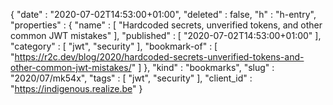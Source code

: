 {
  "date" : "2020-07-02T14:53:00+01:00",
  "deleted" : false,
  "h" : "h-entry",
  "properties" : {
    "name" : [ "Hardcoded secrets, unverified tokens, and other common JWT mistakes" ],
    "published" : [ "2020-07-02T14:53:00+01:00" ],
    "category" : [ "jwt", "security" ],
    "bookmark-of" : [ "https://r2c.dev/blog/2020/hardcoded-secrets-unverified-tokens-and-other-common-jwt-mistakes/" ]
  },
  "kind" : "bookmarks",
  "slug" : "2020/07/mk54x",
  "tags" : [ "jwt", "security" ],
  "client_id" : "https://indigenous.realize.be"
}
